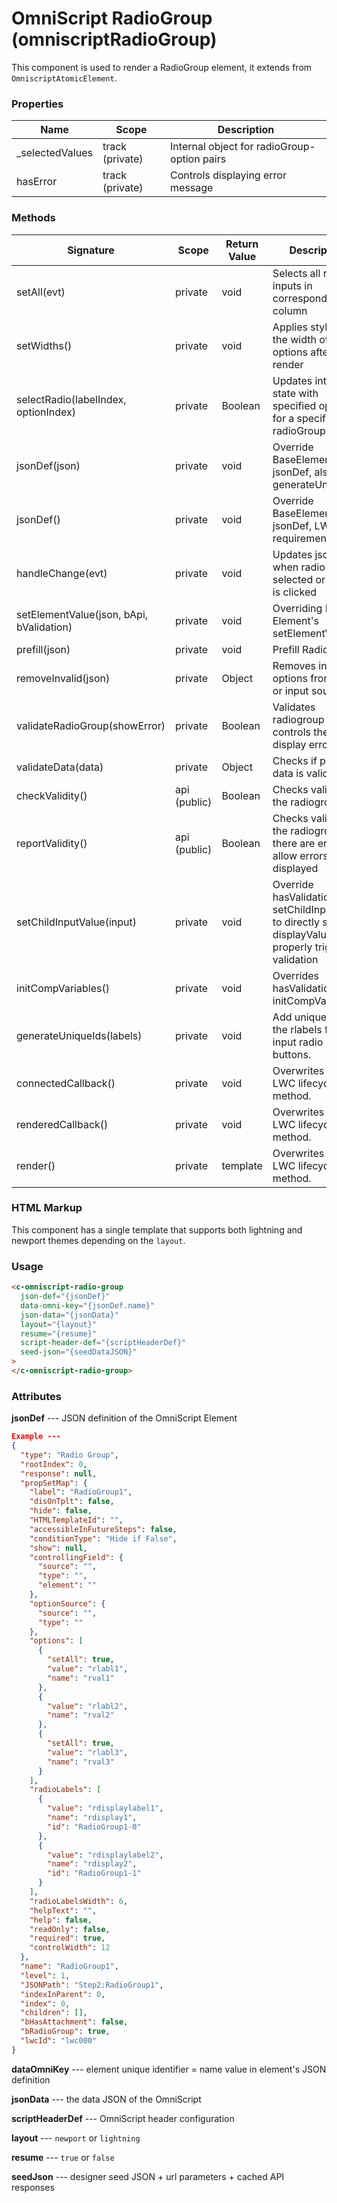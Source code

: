 # OmniScript RadioGroup (omniscriptRadioGroup)

This component is used to render a RadioGroup element, it extends from `OmniscriptAtomicElement`.

### Properties

| Name             | Scope           | Description                                 |
| ---------------- | --------------- | ------------------------------------------- |
| \_selectedValues | track (private) | Internal object for radioGroup-option pairs |
| hasError         | track (private) | Controls displaying error message           |

### Methods

| Signature                                | Scope        | Return Value | Description                                                                                             |
| ---------------------------------------- | ------------ | ------------ | ------------------------------------------------------------------------------------------------------- |
| setAll(evt)                              | private      | void         | Selects all radio inputs in corresponding column                                                        |
| setWidths()                              | private      | void         | Applies styling to the width of options after first render                                              |
| selectRadio(labelIndex, optionIndex)     | private      | Boolean      | Updates internal state with specified option for a specific radioGroup value                            |
| jsonDef(json)                            | private      | void         | Override BaseElement's set jsonDef, also calls generateUniqueIds                                        |
| jsonDef()                                | private      | void         | Override BaseElement's get jsonDef, LWC requirement                                                     |
| handleChange(evt)                        | private      | void         | Updates json data when radio gets selected or set all is clicked                                        |
| setElementValue(json, bApi, bValidation) | private      | void         | Overriding Base Element's setElementValue                                                               |
| prefill(json)                            | private      | void         | Prefill RadioGroup                                                                                      |
| removeInvalid(json)                      | private      | Object       | Removes invalid options from prefill or input sources                                                   |
| validateRadioGroup(showError)            | private      | Boolean      | Validates radiogroup and controls the flag to display errors                                            |
| validateData(data)                       | private      | Object       | Checks if prefill data is valid                                                                         |
| checkValidity()                          | api (public) | Boolean      | Checks validity of the radiogroup                                                                       |
| reportValidity()                         | api (public) | Boolean      | Checks validity of the radiogroup, if there are errors, allow errors to be displayed                    |
| setChildInputValue(input)                | private      | void         | Override hasValidation's setChildInputValue to directly set displayValue to properly trigger validation |
| initCompVariables()                      | private      | void         | Overrides hasValidation's initCompVariables                                                             |
| generateUniqueIds(labels)                | private      | void         | Add unique ids to the rlabels for the input radio buttons.                                              |
| connectedCallback()                      | private      | void         | Overwrites native LWC lifecycle method.                                                                 |
| renderedCallback()                       | private      | void         | Overwrites native LWC lifecycle method.                                                                 |
| render()                                 | private      | template     | Overwrites native LWC lifecycle method.                                                                 |

### HTML Markup

This component has a single template that supports both lightning and newport themes depending on the `layout`.

### Usage

```html
<c-omniscript-radio-group
  json-def="{jsonDef}"
  data-omni-key="{jsonDef.name}"
  json-data="{jsonData}"
  layout="{layout}"
  resume="{resume}"
  script-header-def="{scriptHeaderDef}"
  seed-json="{seedDataJSON}"
>
</c-omniscript-radio-group>
```

### Attributes

**jsonDef** --- JSON definition of the OmniScript Element

```json
Example ---
{
  "type": "Radio Group",
  "rootIndex": 0,
  "response": null,
  "propSetMap": {
    "label": "RadioGroup1",
    "disOnTplt": false,
    "hide": false,
    "HTMLTemplateId": "",
    "accessibleInFutureSteps": false,
    "conditionType": "Hide if False",
    "show": null,
    "controllingField": {
      "source": "",
      "type": "",
      "element": ""
    },
    "optionSource": {
      "source": "",
      "type": ""
    },
    "options": [
      {
        "setAll": true,
        "value": "rlabl1",
        "name": "rval1"
      },
      {
        "value": "rlabl2",
        "name": "rval2"
      },
      {
        "setAll": true,
        "value": "rlabl3",
        "name": "rval3"
      }
    ],
    "radioLabels": [
      {
        "value": "rdisplaylabel1",
        "name": "rdisplay1",
        "id": "RadioGroup1-0"
      },
      {
        "value": "rdisplaylabel2",
        "name": "rdisplay2",
        "id": "RadioGroup1-1"
      }
    ],
    "radioLabelsWidth": 6,
    "helpText": "",
    "help": false,
    "readOnly": false,
    "required": true,
    "controlWidth": 12
  },
  "name": "RadioGroup1",
  "level": 1,
  "JSONPath": "Step2:RadioGroup1",
  "indexInParent": 0,
  "index": 0,
  "children": [],
  "bHasAttachment": false,
  "bRadioGroup": true,
  "lwcId": "lwc000"
}
```

**dataOmniKey** --- element unique identifier = name value in element's JSON definition

**jsonData** --- the data JSON of the OmniScript

**scriptHeaderDef** --- OmniScript header configuration

**layout** --- `newport` or `lightning`

**resume** --- `true` or `false`

**seedJson** --- designer seed JSON + url parameters + cached API responses
